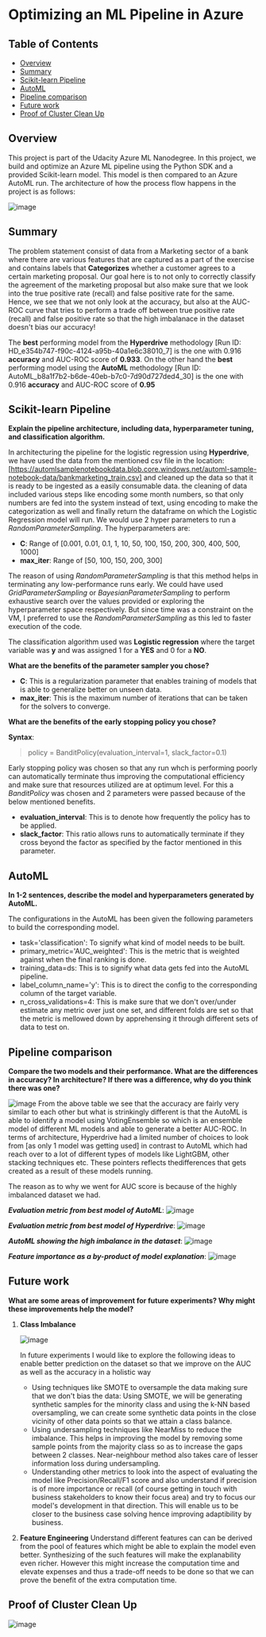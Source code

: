 # Optimizing an ML Pipeline in Azure

## Table of Contents
   * [Overview](#Overview)
   * [Summary](#Summary)
   * [Scikit-learn Pipeline](#Scikit-learn-Pipeline)
   * [AutoML](#AutoML)
   * [Pipeline comparison](#Pipeline-comparison)
   * [Future work](#Future-work)
   * [Proof of Cluster Clean Up](#Proof-of-Cluster-Clean-Up)

## Overview
This project is part of the Udacity Azure ML Nanodegree.
In this project, we build and optimize an Azure ML pipeline using the Python SDK and a provided Scikit-learn model.
This model is then compared to an Azure AutoML run. The architecture of how the process flow happens in the project is as follows:

![image](https://user-images.githubusercontent.com/38326274/131691821-42e40199-2c72-45ae-8be6-8a4e503e3955.png)

## Summary
The problem statement consist of data from a Marketing sector of a bank where there are various features that are captured as a part of the exercise and contains labels that **Categorizes** whether a customer agrees to a certain marketing proposal. Our goal here is to not only to correctly classify the agreement of the marketing proposal but also make sure that we look into the true positive rate (recall) and false positive rate for the same. Hence, we see that we not only look at the accuracy, but also at the AUC-ROC curve that tries to perform a trade off between true positive rate (recall) and false positive rate so that the high imbalanace in the dataset doesn't bias our accuracy!

The **best** performing model from the **Hyperdrive** methodology [Run ID: HD_e354b747-f90c-4124-a95b-40a1e6c38010_7] is the one with 0.916 **accuracy** and AUC-ROC score of **0.933**. On the other hand the **best** performing model using the **AutoML** methodology [Run ID: AutoML_b8a1f7b2-b6de-40eb-b7c0-7d90d727ded4_30] is the one with 0.916 **accuracy** and AUC-ROC score of **0.95**

## Scikit-learn Pipeline
**Explain the pipeline architecture, including data, hyperparameter tuning, and classification algorithm.**

In architecturing the pipeline for the logistic regression using **Hyperdrive**, we have used the data from the mentioned csv file in the location: [https://automlsamplenotebookdata.blob.core.windows.net/automl-sample-notebook-data/bankmarketing_train.csv] and cleaned up the data so that it is ready to be ingested as a easily consumable data. the cleaning of data included various steps like encoding some month numbers, so that only numbers are fed into the system instead of text, using encoding to make the categorization as well and finally return the dataframe on which the Logistic Regression model will run. We would use 2 hyper parameters to run a *RandomParameterSampling*. The hyperparameters are:

- **C**: Range of [0.001, 0.01, 0.1, 1, 10, 50, 100, 150, 200, 300, 400, 500, 1000]
- **max_iter**: Range of [50, 100, 150, 200, 300]

The reason of using *RandomParameterSampling* is that this method helps in terminating any low-performance runs early. We could have used *GridParameterSampling* or *BayesianParameterSampling* to perform exhaustive search over the values provided or exploring the hyperparameter space respectively. But since time was a constraint on the VM, I preferred to use the *RandomParameterSampling* as this led to faster execution of the code.

The classification algorithm used was **Logistic regression** where the target variable was **y** and was assigned 1 for a **YES** and 0 for a **NO**.

**What are the benefits of the parameter sampler you chose?**
- **C**: This is a regularization parameter that enables training of models that is able to generalize better on unseen data. 
- **max_iter**: This is the maximum number of iterations that can be taken for the solvers to converge.

**What are the benefits of the early stopping policy you chose?**

**Syntax**: 
> policy = BanditPolicy(evaluation_interval=1, slack_factor=0.1)


Early stopping policy was chosen so that any run whch is performing poorly can automatically terminate thus improving the computational efficiency and make sure that resources utilized are at optimum level. For this a *BanditPolicy* was chosen and 2 parameters were passed because of the below mentioned benefits.

- **evaluation_interval**: This is to denote how frequently the policy has to be applied.
- **slack_factor**: This ratio allows runs to automatically terminate if they cross beyond the factor as specified by the factor mentioned in this parameter.

## AutoML
**In 1-2 sentences, describe the model and hyperparameters generated by AutoML.**

The configurations in the AutoML has been given the following parameters to build the corresponding model.
- task='classification': To signify what kind of model needs to be built.
- primary_metric='AUC_weighted': This is the metric that is weighted against when the final ranking is done.
- training_data=ds: This is to signify what data gets fed into the AutoML pipeline.
- label_column_name='y': This is to direct the config to the corresponding column of the target variable.
- n_cross_validations=4: This is make sure that we don't over/under estimate any metric over just one set, and different folds are set so that the metric is mellowed down by apprehensing it through different sets of data to test on.

## Pipeline comparison
**Compare the two models and their performance. What are the differences in accuracy? In architecture? If there was a difference, why do you think there was one?**

![image](https://user-images.githubusercontent.com/38326274/131703694-f463d9b8-04ed-41c5-9c7b-d347ea4d6c0c.png)
 From the above table we see that the accuracy are fairly very similar to each other but what is strinkingly different is that the AutoML is able to identify a model using VotingEnsemble so which is an ensemble model of different ML models and able to generate a better AUC-ROC. In terms of architecture, Hyperdrive had a limited number of choices to look from [as only 1 model was getting used] in contrast to AutoML which had reach over to a lot of different types of models like LightGBM, other stacking techniques etc. These pointers reflects thedifferences that gets created as a result of these models running.

The reason as to why we went for AUC score is because of the highly imbalanced dataset we had.

**_Evaluation metric from best model of AutoML_**: 
![image](https://user-images.githubusercontent.com/38326274/131704557-58b24f04-7aca-48af-aa1f-63ba347b405c.png)

**_Evaluation metric from best model of Hyperdrive_**:
![image](https://user-images.githubusercontent.com/38326274/131704663-bf5eee58-289e-4e95-a80b-a8389a8829f2.png)

**_AutoML showing the high imbalance in the dataset_**:
![image](https://user-images.githubusercontent.com/38326274/131704718-47cb6862-80c4-4d0b-a0d5-5471dfa6b1ae.png)

**_Feature importance as a by-product of model explanation_**:
![image](https://user-images.githubusercontent.com/38326274/131704905-dc9f116d-7253-42c8-8aab-70bf6b4c4bb1.png)


## Future work
**What are some areas of improvement for future experiments? Why might these improvements help the model?**

1. **Class Imbalance**
    
    ![image](https://user-images.githubusercontent.com/38326274/131716992-b22073ef-9057-417b-8b3b-6069b1bd4aaa.png)

    In future experiments I would like to explore the following ideas to enable better prediction on the dataset so that we improve on the AUC as well as the   accuracy in a holistic way
    - Using techniques like SMOTE to oversample the data making sure that we don't bias the data: Using SMOTE, we will be generating synthetic samples for the minority class and using the k-NN based oversampling, we can create some synthetic data points in the close vicinity of other data points so that we attain a class balance.
    - Using undersampling techniques like NearMiss to reduce the imbalance. This helps in improving the model by removing some sample points from the majority class so as to increase the gaps between 2 classes. Near-neighbour method also takes care of lesser information loss during undersampling. 
    - Understanding other metrics to look into the aspect of evaluating the model like Precision/Recall/F1 score and also understand if precision is of more importance or recall (of course getting in touch with business stakeholders to know their focus area) and try to focus our model's development in that direction. This will enable us to be closer to the business case solving hence improving adaptibility by business.

2. **Feature Engineering**
    Understand different features can can be derived from the pool of features which might be able to explain the model even better. Synthesizing of the such features will make the explanability even richer. However this might increase the computation time and elevate expenses and thus a trade-off needs to be done so that we can prove the benefit of the extra computation time.
    
    
## Proof of Cluster Clean Up

![image](https://user-images.githubusercontent.com/38326274/131718131-d6f5287e-cba5-4629-a533-53d4a14445ba.png)

